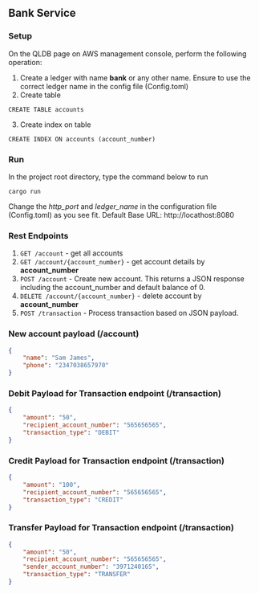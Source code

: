 ## Bank Service
### Setup
On the QLDB page on AWS management console, perform the following operation:
1. Create a ledger with name **bank** or any other name. Ensure to use the correct ledger name in the config file (Config.toml)
2. Create table
```
CREATE TABLE accounts
```
3. Create index on table
```
CREATE INDEX ON accounts (account_number)
```

### Run
In the project root directory, type the command below to run </br>
```
cargo run
```
Change the *http_port* and *ledger_name* in the configuration file (Config.toml) as you see fit.
Default Base URL: http://locathost:8080

### Rest Endpoints
1. `GET /account` - get all accounts
2. `GET /account/{account_number}` - get account details by **account_number**
3. `POST /account` - Create new account. This returns a JSON response including the account_number and default balance of 0.
4. `DELETE /account/{account_number}` - delete account by **account_number**
5. `POST /transaction` - Process transaction based on JSON payload.


### New account payload (/account)
```json
{
	"name": "Sam James",
	"phone": "2347038657970"
}
```

### Debit Payload for Transaction endpoint (/transaction)
```json
{
	"amount": "50",
	"recipient_account_number": "565656565",
	"transaction_type": "DEBIT"
}
```

### Credit Payload for Transaction endpoint (/transaction)
```json
{
	"amount": "100",
	"recipient_account_number": "565656565",
	"transaction_type": "CREDIT"
}
```

### Transfer Payload for Transaction endpoint (/transaction)
```json
{
	"amount": "50",
	"recipient_account_number": "565656565",
	"sender_account_number": "3971240165",
	"transaction_type": "TRANSFER"
}
```